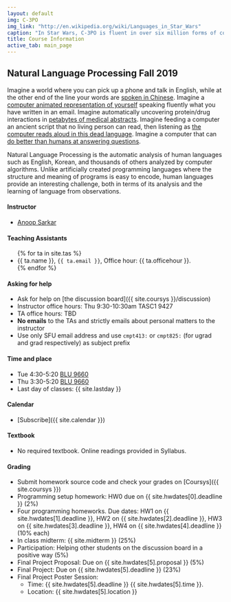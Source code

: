 ```yaml
---
layout: default
img: C-3PO
img_link: "http://en.wikipedia.org/wiki/Languages_in_Star_Wars"
caption: "In Star Wars, C-3PO is fluent in over six million forms of communication."
title: Course Information
active_tab: main_page 
---
```


## Natural Language Processing <span class="text-muted">Fall 2019</span>

Imagine a world where you can pick up a phone and talk in English,
while at the other end of the line your words are [spoken in
Chinese](https://www.youtube.com/watch?v=Nu-nlQqFCKg).  Imagine a
[computer animated representation of
yourself](http://mitpress.mit.edu/books/embodied-conversational-agents)
speaking fluently what you have written in an email. Imagine
automatically uncovering protein/drug interactions in [petabytes
of medical abstracts](http://fable.chop.edu/). Imagine feeding a
computer an ancient script that no living person can read, then
listening as [the computer reads aloud in this dead
language](https://isi.edu/natural-language/mt/decipher.html).
Imagine a computer that can [do better than humans at answering
questions](https://www.youtube.com/watch?v=lI-M7O_bRNg).  

Natural Language Processing is the automatic analysis of human
languages such as English, Korean, and thousands of others analyzed
by computer algorithms. Unlike artificially created programming
languages where the structure and meaning of programs is easy to
encode, human languages provide an interesting challenge, both in
terms of its analysis and the learning of language from observations.

#### Instructor
* [Anoop Sarkar](http://www.cs.sfu.ca/~anoop/) 

#### Teaching Assistants
<ul>
{% for ta in site.tas %}
<li>{{ ta.name }}, <code>{{ ta.email }}</code>, Office hour: {{ ta.officehour }}.</li>
{% endfor %}
</ul>

#### Asking for help
* Ask for help on [the discussion board]({{ site.coursys }}/discussion)
* Instructor office hours: Thu 9:30-10:30am TASC1 9427
* TA office hours: TBD
* <b>No emails</b> to the TAs and strictly emails about personal matters to the instructor
* Use only SFU email address and use `cmpt413:` or `cmpt825:` (for ugrad and grad respectively) as subject prefix

#### Time and place
* Tue 4:30-5:20 [BLU 9660](http://www.sfu.ca/campuses/maps-and-directions/burnaby-map.html) 
* Thu 3:30-5:20 [BLU 9660](http://www.sfu.ca/campuses/maps-and-directions/burnaby-map.html)
* Last day of classes: {{ site.lastday }}

#### Calendar
* [Subscribe]({{ site.calendar }})

#### Textbook
* No required textbook. Online readings provided in Syllabus.

#### Grading
* Submit homework source code and check your grades on [Coursys]({{ site.coursys }})
* Programming setup homework: HW0 due on {{ site.hwdates[0].deadline }} (2%)
* Four programming homeworks. Due dates: HW1 on {{ site.hwdates[1].deadline }}, HW2 on {{ site.hwdates[2].deadline }}, HW3 on {{ site.hwdates[3].deadline }}, HW4 on {{ site.hwdates[4].deadline }} (10% each)
* In class midterm: {{ site.midterm }} (25%)
* Participation: Helping other students on the discussion board in a positive way (5%)
* Final Project Proposal: Due on {{ site.hwdates[5].proposal }} (5%)
* Final Project: Due on {{ site.hwdates[5].deadline }} (23%)
* Final Project Poster Session:
    * Time: {{ site.hwdates[5].deadline }} {{ site.hwdates[5].time }}. 
    * Location: {{ site.hwdates[5].location }}

